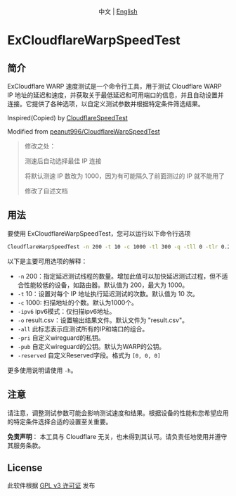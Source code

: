 <p align="center">
   <br>  中文 | <a href="README.md">English</a>
</p>

# ExCloudflareWarpSpeedTest

## 简介

ExCloudflare WARP 速度测试是一个命令行工具，用于测试 Cloudflare WARP IP 地址的延迟和速度，并获取关于最低延迟和可用端口的信息，并且自动设置并连接。它提供了各种选项，以自定义测试参数并根据特定条件筛选结果。

Inspired(Copied) by [CloudflareSpeedTest](https://github.com/XIU2/CloudflareSpeedTest)

Modified from [peanut996/CloudflareWarpSpeedTest](https://github.com/peanut996/CloudflareWarpSpeedTest)

> 修改之处：
>
> 测速后自动选择最佳 IP 连接
>
> 将默认测速 IP 数改为 1000，因为有可能隔久了前面测过的 IP 就不能用了
>
> 修改了自述文档

## 用法

要使用 ExCloudflareWarpSpeedTest，您可以运行以下命令行选项

```bash
CloudflareWarpSpeedTest -n 200 -t 10 -c 1000 -tl 300 -q -tll 0 -tlr 0.2 -p 10 -f ip.txt -ip 1.1.1.1 -o result.csv -all
```

以下是主要可用选项的解释：

+ `-n`        200：指定延迟测试线程的数量。增加此值可以加快延迟测试过程，但不适合性能较低的设备，如路由器。默认值为 200，最大为 1000。
+ `-t`        10：设置对每个 IP 地址执行延迟测试的次数。默认值为 10 次。
+ `-c`        1000: 扫描地址的个数。默认为1000个。
+ `-ipv6`     ipv6模式：仅扫描ipv6地址。
+ `-o`        result.csv：设置输出结果文件。默认文件为 "result.csv"。
+ `-all`      此标志表示应测试所有的IP和端口的组合。
+ `-pri`      自定义wireguard的私钥。
+ `-pub`      自定义wireguard的公钥。默认为WARP的公钥。
+ `-reserved` 自定义Reserved字段。格式为 `[0, 0, 0]`

更多使用说明请使用 `-h`。

## 注意

请注意，调整测试参数可能会影响测试速度和结果。根据设备的性能和您希望应用的特定条件选择合适的设置至关重要。

**免责声明**： 本工具与 Cloudflare 无关，也未得到其认可。请负责任地使用并遵守其服务条款。

## License

此软件根据 [GPL v3 许可证](LICENSE) 发布
